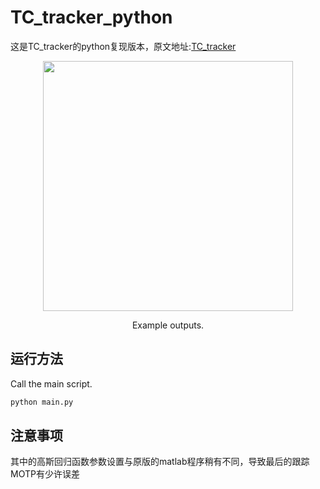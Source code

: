 # TC_tracker_python
这是TC_tracker的python复现版本，原文地址:[TC_tracker](http://openaccess.thecvf.com/content_cvpr_2018_workshops/papers/w3/Tang_Single-Camera_and_Inter-Camera_CVPR_2018_paper.pdf)

<div align="center">
  <img src="TC_TRACKER/tracking_video/demo.gif" width="400px" />
  <p>Example outputs.</p>
</div>


## 运行方法
Call the main script.
```bash
python main.py
```

## 注意事项
其中的高斯回归函数参数设置与原版的matlab程序稍有不同，导致最后的跟踪MOTP有少许误差

